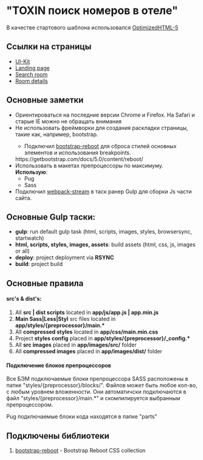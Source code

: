 <h1>"TOXIN поиск номеров в отеле"</h1>
<p>В качестве стартового шаблона использовался <a href="https://github.com/agragregra/OptimizedHTML-5">OptimizedHTML-5</a></p>

<h2>Ссылки на страницы</h2>

 <ul>
    <li><a href="#">UI-Kit</a></li>
    <li><a href="#">Landing page</a></li>
    <li><a href="#">Search room</a></li>
    <li><a href="#">Room details</a></li>
  </ul>

<h2>Основные заметки</h2>

<ul>
	<li>Ориентироваться на последние версии Chrome и Firefox. На Safari и старые IE можно не обращать внимания</li>
	<li>Не использовать фреймворки для создания раскладки страницы, такие как, например, bootstrap.</li>
    <ul>
      <li>Подключил <a href="https://getbootstrap.com/docs/5.0/content/reboot/">bootstrap-reboot</a> для сброса стилей основных элементов и использования breakpoints. </li>
    </ul>https://getbootstrap.com/docs/5.0/content/reboot/
	<li>Использовать в макетах препроцессоры по максимуму.<br> <b>Использую</b>:
    <ul>
      <li>Pug</li>
      <li>Sass</li>
    </ul>
  </li>
	<li>Подключил <a href="https://github.com/shama/webpack-stream">webpack-stream</a> в таск ранер Gulp для сборки Js части сайта.</li>
</ul>

<h2>Основные Gulp таски:</h2>

<ul>
	<li><strong>gulp</strong>: run default gulp task (html, scripts, images, styles, browsersync, startwatch)</li>
	<li><strong>html, scripts, styles, images, assets</strong>: build assets (html, css, js, images or all)</li>
	<li><strong>deploy</strong>: project deployment via <strong>RSYNC</strong></li>
	<li><strong>build</strong>: project build</li>
</ul>
<h2>Основные правила</h2>

<h4>src's & dist's:</h4>

<ol>
	<li>All <strong>src | dist scripts</strong> located in <strong>app/js/app.js | app.min.js</strong></li>
	<li><strong>Main Sass|Less|Styl</strong> src files located in <strong>app/styles/{preprocessor}/main.*</strong></li>
	<li>All <strong>compressed styles</strong> located in <strong>app/css/main.min.css</strong></li>
	<li>Project <strong>styles config</strong> placed in <strong>app/styles/{preprocessor}/_config.*</strong></li>
	<li>All <strong>src images</strong> placed in <strong>app/images/src/</strong> folder</li>
	<li>All <strong>compressed images</strong> placed in <strong>app/images/dist/</strong> folder</li>
</ol>

<h4>Подключение блоков препроцессоров</h4>

<p>Все БЭМ подключаемые блоки препроцессора SASS расположены в папке "styles/{preprocessor}/blocks/". Файлов может быть любое кол-во, с любым уровнем вложенности.
Они автоматичски подключаются в файл "styles/{preprocessor}/main.*" и скомпилируется выбранным препроцессором.</p>

<p>Pug подключаемые блоки кода находятся в папке "parts"</p>

<h2>Подключены библиотеки</h2>

<ol>
	<li><a href="https://getbootstrap.com/docs/4.0/content/reboot/">bootstrap-reboot</a> - Bootstrap Reboot CSS collection</li>
</ol>
